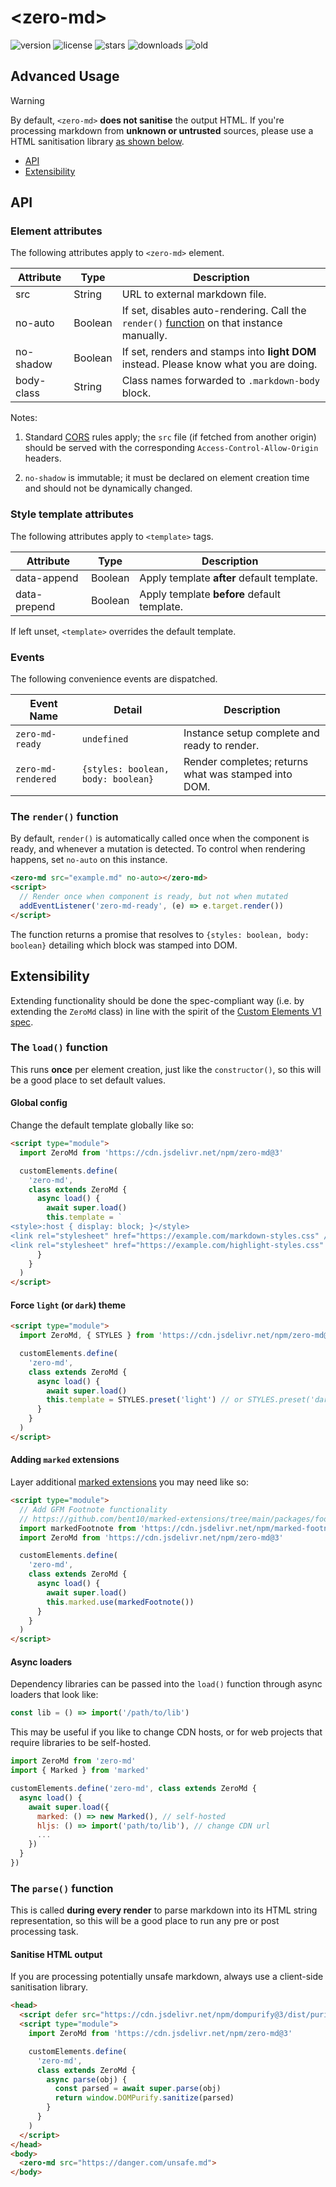 # &lt;zero-md&gt;

![version](https://img.shields.io/npm/v/zero-md) ![license](https://img.shields.io/npm/l/zero-md)
![stars](https://img.shields.io/github/stars/zerodevx/zero-md?style=flat&color=yellow)
![downloads](https://img.shields.io/jsdelivr/npm/hm/zero-md)
![old](<https://img.shields.io/jsdelivr/gh/hm/zerodevx/zero-md?label=jsdelivr(old)&color=lightgray>)

## Advanced Usage

> [!WARNING]  
> By default, `<zero-md>` **does not sanitise** the output HTML. If you're processing markdown from
> **unknown or untrusted** sources, please use a HTML sanitisation library
> [as shown below](#sanitise-html-output).

- [API](#api)
- [Extensibility](#extensibility)

## API

### Element attributes

The following attributes apply to `<zero-md>` element.

| Attribute  | Type    | Description                                                                                                      |
| ---------- | ------- | ---------------------------------------------------------------------------------------------------------------- |
| src        | String  | URL to external markdown file.                                                                                   |
| no-auto    | Boolean | If set, disables auto-rendering. Call the `render()` [function](#the-render-function) on that instance manually. |
| no-shadow  | Boolean | If set, renders and stamps into **light DOM** instead. Please know what you are doing.                           |
| body-class | String  | Class names forwarded to `.markdown-body` block.                                                                 |

Notes:

1. Standard [CORS](https://developer.mozilla.org/en-US/docs/Web/HTTP/CORS) rules apply; the `src`
   file (if fetched from another origin) should be served with the corresponding
   `Access-Control-Allow-Origin` headers.

2. `no-shadow` is immutable; it must be declared on element creation time and should not be
   dynamically changed.

### Style template attributes

The following attributes apply to `<template>` tags.

| Attribute    | Type    | Description                                 |
| ------------ | ------- | ------------------------------------------- |
| data-append  | Boolean | Apply template **after** default template.  |
| data-prepend | Boolean | Apply template **before** default template. |

If left unset, `<template>` overrides the default template.

### Events

The following convenience events are dispatched.

| Event Name         | Detail                             | Description                                          |
| ------------------ | ---------------------------------- | ---------------------------------------------------- |
| `zero-md-ready`    | `undefined`                        | Instance setup complete and ready to render.         |
| `zero-md-rendered` | `{styles: boolean, body: boolean}` | Render completes; returns what was stamped into DOM. |

### The `render()` function

By default, `render()` is automatically called once when the component is ready, and whenever a
mutation is detected. To control when rendering happens, set `no-auto` on this instance.

```html
<zero-md src="example.md" no-auto></zero-md>
<script>
  // Render once when component is ready, but not when mutated
  addEventListener('zero-md-ready', (e) => e.target.render())
</script>
```

The function returns a promise that resolves to `{styles: boolean, body: boolean}` detailing which
block was stamped into DOM.

## Extensibility

Extending functionality should be done the spec-compliant way (i.e. by extending the `ZeroMd` class)
in line with the spirit of the [Custom Elements V1 spec](https://www.w3.org/TR/custom-elements/).

### The `load()` function

This runs **once** per element creation, just like the `constructor()`, so this will be a good place
to set default values.

#### Global config

Change the default template globally like so:

```html
<script type="module">
  import ZeroMd from 'https://cdn.jsdelivr.net/npm/zero-md@3'

  customElements.define(
    'zero-md',
    class extends ZeroMd {
      async load() {
        await super.load()
        this.template = `
<style>:host { display: block; }</style>
<link rel="stylesheet" href="https://example.com/markdown-styles.css" />
<link rel="stylesheet" href="https://example.com/highlight-styles.css" />`
      }
    }
  )
</script>
```

#### Force `light` (or `dark`) theme

```html
<script type="module">
  import ZeroMd, { STYLES } from 'https://cdn.jsdelivr.net/npm/zero-md@3'

  customElements.define(
    'zero-md',
    class extends ZeroMd {
      async load() {
        await super.load()
        this.template = STYLES.preset('light') // or STYLES.preset('dark')
      }
    }
  )
</script>
```

#### Adding `marked` extensions

Layer additional [marked extensions](https://marked.js.org/using_advanced#extensions) you may need
like so:

```html
<script type="module">
  // Add GFM Footnote functionality
  // https://github.com/bent10/marked-extensions/tree/main/packages/footnote
  import markedFootnote from 'https://cdn.jsdelivr.net/npm/marked-footnote@1/+esm'
  import ZeroMd from 'https://cdn.jsdelivr.net/npm/zero-md@3'

  customElements.define(
    'zero-md',
    class extends ZeroMd {
      async load() {
        await super.load()
        this.marked.use(markedFootnote())
      }
    }
  )
</script>
```

#### Async loaders

Dependency libraries can be passed into the `load()` function through async loaders that look like:

```js
const lib = () => import('/path/to/lib')
```

This may be useful if you like to change CDN hosts, or for web projects that require libraries to be
self-hosted.

```js
import ZeroMd from 'zero-md'
import { Marked } from 'marked'

customElements.define('zero-md', class extends ZeroMd {
  async load() {
    await super.load({
      marked: () => new Marked(), // self-hosted
      hljs: () => import('path/to/lib'), // change CDN url
      ...
    })
  }
})
```

### The `parse()` function

This is called **during every render** to parse markdown into its HTML string representation, so
this will be a good place to run any pre or post processing task.

#### Sanitise HTML output

If you are processing potentially unsafe markdown, always use a client-side sanitisation library.

```html
<head>
  <script defer src="https://cdn.jsdelivr.net/npm/dompurify@3/dist/purify.min.js"></script>
  <script type="module">
    import ZeroMd from 'https://cdn.jsdelivr.net/npm/zero-md@3'

    customElements.define(
      'zero-md',
      class extends ZeroMd {
        async parse(obj) {
          const parsed = await super.parse(obj)
          return window.DOMPurify.sanitize(parsed)
        }
      }
    )
  </script>
</head>
<body>
  <zero-md src="https://danger.com/unsafe.md">
</body>
```
